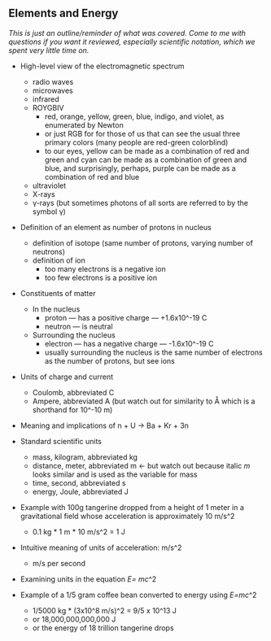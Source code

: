 ## Elements and Energy

*This is just an outline/reminder of what was covered. Come to me with questions if you want it reviewed, especially scientific notation, which we spent very little time on.*

* High-level view of the electromagnetic spectrum 
   * radio waves
   * microwaves
   * infrared
   * ROYGBIV
     * red, orange, yellow, green, blue, indigo, and violet, as enumerated by Newton
	 * or just RGB for for those of us that can see the usual three primary colors (many people are red-green colorblind)
	 * to our eyes, yellow can be made as a combination of red and green and cyan can be made as a combination of green and blue, and surprisingly, perhaps, purple can be made as a combination of red and blue
   * ultraviolet
   * X-rays
   * &gamma;-rays (but sometimes photons of all sorts are referred to by the symbol &gamma;)

* Definition of an element as number of protons in nucleus
   * definition of isotope (same number of protons, varying number of neutrons)
   * definition of ion
     * too many electrons is a negative ion
	 * too few electrons is a positive ion

* Constituents of matter
   * In the nucleus
     * proton &mdash; has a positive charge &mdash; +1.6x10^-19 C
     * neutron &mdash; is neutral
   * Surrounding the nucleus
     * electron &mdash; has a negative charge &mdash; -1.6x10^-19 C
	 * usually surrounding the nucleus is the same number of electrons as the number of protons, but see ions

* Units of charge and current
   * Coulomb, abbreviated C
   * Ampere, abbreviated A (but watch out for similarity to &Aring; which is a shorthand for 10^-10 m)

* Meaning and implications of n + U &rarr; Ba + Kr + 3n

* Standard scientific units
   * mass, kilogram, abbreviated kg
   * distance, meter, abbreviated m &larr; but watch out because italic *m* looks similar and is used as the variable for mass
   * time, second, abbreviated s
   * energy, Joule, abbreviated J

* Example with 100g tangerine dropped from a height of 1 meter in a gravitational field whose acceleration is approximately 10 m/s^2
  * 0.1 kg * 1 m * 10 m/s^2 = 1 J

* Intuitive meaning of units of acceleration: m/s^2
  * m/s per second

* Examining units in the equation *E= mc*^2

* Example of a 1/5 gram coffee bean converted to energy using *E=mc*^2
  * 1/5000 kg * (3x10^8 m/s)^2 = 9/5 x 10^13 J
  * or 18,000,000,000,000 J
  * or the energy of 18 trillion tangerine drops
